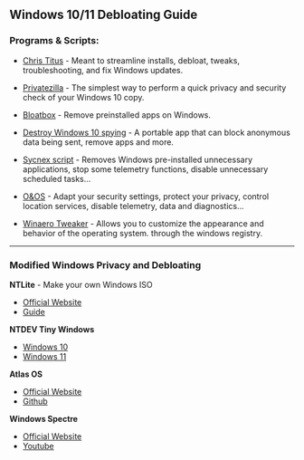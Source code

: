 ## **Windows 10/11 Debloating Guide**

### Programs & Scripts:

- [Chris Titus](https://github.com/ChrisTitusTech/winutil) - Meant to streamline installs, debloat, tweaks, troubleshooting, and fix Windows updates.

- [Privatezilla](https://github.com/builtbybel/privatezilla) - The simplest way to perform a quick privacy and security check of your Windows 10 copy. 

- [Bloatbox](https://github.com/builtbybel/bloatbox) - Remove preinstalled apps on Windows. 

- [Destroy Windows 10 spying](https://m.majorgeeks.com/files/details/destroy_windows_10_spying.html) - A portable app that can block anonymous data being sent, remove apps and more.

- [Sycnex script](https://github.com/Sycnex/Windows10Debloater) - Removes Windows pre-installed unnecessary applications, stop some telemetry functions, disable unnecessary scheduled tasks...

- [O&OS](https://www.oo-software.com/en/shutup10) - Adapt your security settings, protect your privacy, control location services, disable telemetry, data and diagnostics...

- [Winaero Tweaker](https://winaero.com/winaero-tweaker/) - Allows you to customize the appearance and behavior of the operating system. through the windows registry.

---

### **Modified Windows Privacy and Debloating**

**NTLite** - Make your own Windows ISO 
- [Official Website](https://www.ntlite.com/)
- [Guide](https://christitus.com/ntlite-guide/)

**NTDEV Tiny Windows**
- [Windows 10](https://archive.org/details/tiny-10-NTDEV)
- [Windows 11](https://archive.org/details/tiny-11-NTDEV)

**Atlas OS**
- [Official Website](https://atlasos.net/)
- [Github](https://github.com/Atlas-OS/Atlas)

**Windows Spectre**
- [Official Website](https://ghostspectre.the-ninja.jp/20H2.X64.html)
- [Youtube](https://www.youtube.com/c/GHOSTSPECTRE/videos)